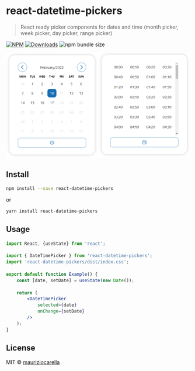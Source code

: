 # react-datetime-pickers

> React ready picker components for dates and time (month picker, week picker, day picker, range picker)

[![NPM](https://img.shields.io/npm/v/react-datetime-pickers.svg)](https://www.npmjs.com/package/react-datetime-pickers)
[![Downloads](https://img.shields.io/npm/dm/react-datetime-pickers.svg)](https://www.npmjs.com/package/react-datetime-pickers)
![npm bundle size](https://img.shields.io/bundlephobia/min/react-datetime-pickers)

![Screenshot](example/public/images/screenshot.png "Screenshot")

## Install

```bash
npm install --save react-datetime-pickers
```
or
```bash
yarn install react-datetime-pickers
```

## Usage

```jsx
import React, {useState} from 'react';

import { DateTimePicker } from 'react-datetime-pickers';
import 'react-datetime-pickers/dist/index.css';

export default function Example() {
    const [date, setDate] = useState(new Date());
    
    return (
        <DateTimePicker
            selected={date}
            onChange={setDate}
        />
    );
}
```

## License

MIT © [mauriziocarella](https://github.com/mauriziocarella)
